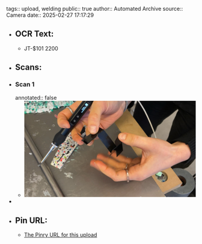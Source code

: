 tags:: upload, welding
public:: true
author:: Automated Archive
source:: Camera
date:: 2025-02-27 17:17:29

- ## OCR Text:
	- JT-$101
	  2200
- ## Scans:
- ### Scan 1
  annotated:: false
	- ![./assets/scans/2025-02-27T17-17-29-2714.jpg](./assets/scans/2025-02-27T17-17-29-2714.jpg)
-
- ## Pin URL:
	- [The Pinry URL for this upload](https://pinry.petau.net/pins/204/)